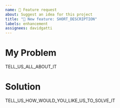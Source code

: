 ```yaml
---
name: 🎁 Feature request
about: Suggest an idea for this project
title: "🎁 New feature: SHORT_DESCRIPTION"
labels: enhancement
assignees: davidgatti
---
```


# My Problem

TELL_US_ALL_ABOUT_IT

# Solution

TELL_US_HOW_WOULD_YOU_LIKE_US_TO_SOLVE_IT

